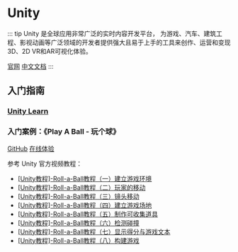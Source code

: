 # Unity

::: tip
Unity 是全球应用非常广泛的实时内容开发平台，
为游戏、汽车、建筑工程、影视动画等广泛领域的开发者提供强大且易于上手的工具来创作、运营和变现3D、2D VR和AR可视化体验。

[官网](https://unity.cn/)
[中文文档](https://docs.unity.cn/)
:::

## 入门指南

### [Unity Learn](https://unity.com/cn/learn)

### 入门案例：《Play A Ball - 玩个球》

[GitHub](https://github.com/Yue-plus/PlayABall)
[在线体验](https://PlayABall.YuePlus.ink/)

参考 Unity 官方视频教程：

- [[Unity教程]-Roll-a-Ball教程（一）建立游戏环境](https://www.bilibili.com/video/BV1jK4y1G7g4)
- [[Unity教程]-Roll-a-Ball教程（二）玩家的移动](https://www.bilibili.com/video/BV15y4y1g7By)
- [[Unity教程]-Roll-a-Ball教程（三）镜头移动](https://www.bilibili.com/video/BV14B4y1M7hs)
- [[Unity教程]-Roll-a-Ball教程（四）建立游戏场地](https://www.bilibili.com/video/BV1hh411a7nN)
- [[Unity教程]-Roll-a-Ball教程（五）制作可收集道具](https://www.bilibili.com/video/BV1U54y1H7wL)
- [[Unity教程]-Roll-a-Ball教程（六）检测碰撞](https://www.bilibili.com/video/BV1FV411x7o7)
- [[Unity教程]-Roll-a-Ball教程（七）显示得分与游戏文本](https://www.bilibili.com/video/BV1wo4y1X75F)
- [[Unity教程]-Roll-a-Ball教程（八）构建游戏](https://www.bilibili.com/video/BV1Hy4y1T7oU)
